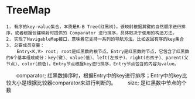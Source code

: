 # TreeMap
	1. 有序的key-value集合，本质是R-B Tree(红黑树)。该映射根据其键的自然顺序进行排序，或者根据创建映射时提供的 Comparator 进行排序，具体取决于使用的构造方法。
	2. 实现了NavigableMap接口，意味着它支持一系列的导航方法。比如返回有序的key集合
	3. 总要成员变量：
		Entry<K,V> root; root是红黑数的根节点。Entry是红黑数的节点，它包含了红黑数的6个基本组成成分：key(键)、value(值)、left(左孩子)、right(右孩子)、parent(父节点)、color(颜色)。Entry节点根据key进行排序，Entry节点包含的内容为value。
　　comparator; 红黑数排序时，根据Entry中的key进行排序；Entry中的key比较大小是根据比较器comparator来进行判断的。
　　size; 是红黑数中节点的个数